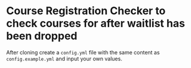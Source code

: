# Course Registration Checker to check courses for after waitlist has been dropped

After cloning create a `config.yml` file with the same content as `config.example.yml` and input your own values.

